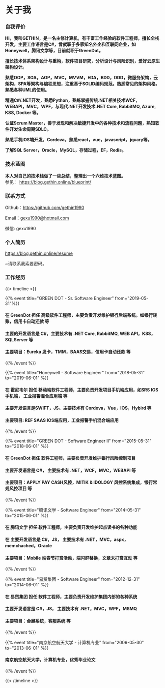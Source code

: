 # 关于我


### 自我评价

**Hi，我叫GETHIN，是一名主修计算机，有丰富工作经验的软件工程师，擅长全栈开发，主要工作语言是C#，曾就职于多家知名外企和互联网企业，如Honeywell，腾讯文学等，目前就职于GreenDot。**

**擅长技术体系架构设计与重构，软件项目研究，分析设计与风险识别，爱好云原生架构设计。**

**熟悉OOP，SOA，AOP，MVC，MVVM，EDA，BDD，DDD，微服务架构，云架构，SPA等架构与编程思想，注重基于SOLID编码规范。熟悉常见的架构风格。熟悉各种UML的使用。**

**精通C#/.NET开发，熟悉Python，熟练掌握传统.NET相关技术WCF，WEBAPI，MVC，WPF，与现代.NET开发技术.NET Core, RabbitMQ, Azure, K8S, Docker 等。**

**认证Scrum Master，善于发现和解决敏捷开发中的各种技术和流程问题，熟知软件开发生命周期SDLC。**

**熟悉手机IOS端开发，Cordova，熟悉react，vue，javascript，jquary等。**

**了解SQL Server，Oracle，MySQL，存储过程，EF，Redis。**

### 技术蓝图

**本人对自己的技术栈做了一些总结，整理出一个六维技术蓝图。**\
参见： <https://blog.gethin.online/blueprint/>

### 联系方式

Github：<https://github.com/gethin1990>

Email：[gexu1990@hotmail.com](mailto:gexu1990@hotmail.com)

微信: gexu1990

### 个人简历

<https://blog.gethin.online/resume>

~请联系我索要密码。

### 工作经历

{{< timeline >}}

{{% event title="GREEN DOT - Sr. Software Engineer" from="2019-05-31"%}}

#### 在 GreenDot 担任 高级软件工程师，主要负责开发维护银行后端系统。如银行转账，信用卡自动还款 等

#### 主要的开发语言是 C#，主要技术有 .NET Core, RabbitMQ, WEB API，K8S，SQLServer 等

#### 主要项目：Eureka 发卡，TMM，BAAS交易，信用卡自动还款 等

{{% /event %}}

{{% event title="Honeywell - Software Engineer" from="2018-05-31" to="2019-06-01" %}}

#### 在 霍尼韦尔 担任 移动端软件工程师，主要负责开发项目手机端应用，如SRS IOS手机端， 工业报警混合应用端 等

#### 主要开发语言是SWIFT，JS。主要技术有 Cordova，Vue，IOS，Hybird 等

#### 主要项目: REF SAAS IOS端应用，工业报警手机混合端应用

{{% /event %}}

{{% event title="GREEN DOT - Software Engineer II" from="2015-05-31" to="2018-06-01" %}}

#### 在 GreenDot 担任 软件工程师，主要负责开发维护银行风险控制项目

#### 主要开发语言是 C#， 主要技术有 .NET，WCF，MVC，WEBAPI 等

#### 主要项目：APPLY PAY CASH风控，MITIK & IDOLOGY 风控系统集成，银行常规风控项目 等

{{% /event %}}

{{% event title="腾讯文学 - Software Engineer" from="2014-05-31" to="2015-06-01" %}}

#### 在 腾讯文学 担任 软件工程师，主要负责开发维护起点读书的各种功能

#### 在 主要开发语言是 C#，JS， 主要技术有 .NET，MVC，aspx，memchached，Oracle

#### 主要项目：Mobile 端春节打赏活动，端闪屏替换，文章末打赏互动 等

{{% /event %}}

{{% event title="易贸集团 - Software Engineer" from="2012-12-31" to="2014-06-01" %}}

#### 在 易贸集团 担任 软件工程师，主要负责开发维护集团内部的各种系统

#### 主要开发语言是 C#，JS， 主要技术有 .NET，MVC，WPF，MSMQ

#### 主要项目：会展系统，客服系统 等

{{% /event %}}

{{% event title="南京航空航天大学 - 计算机专业" from="2009-05-30" to="2013-06-01" %}}

#### 南京航空航天大学，计算机专业，优秀毕业论文

{{% /event %}}

{{< /timeline >}}

